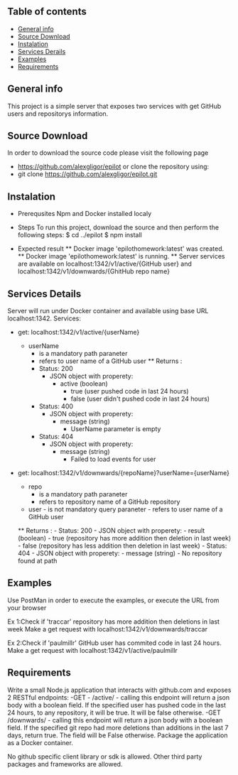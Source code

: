 ## Table of contents
* [General info](#general-info)
* [Source Download](#source-download)
* [Instalation](#instalation)
* [Services Derails](#services-details)
* [Examples](#examples)
* [Requirements](#requirements)

## General info

This project is a simple server that exposes two services with get GitHub users and repositorys information.
	

## Source Download

In order to download the source code please visit the following page
* https://github.com/alexgligor/epilot
or clone the repository using:
* git clone https://github.com/alexgligor/epilot.git
	

## Instalation

* Prerequsites
Npm and Docker installed localy

* Steps
To run this project, download the source and then perform the following steps:
$ cd ../epilot
$ npm install

* Expected result
** Docker image 'epilothomework:latest' was created.
** Docker image 'epilothomework:latest' is running.
** Server services are available on localhost:1342/v1/active/{GitHub user} and localhost:1342/v1/downwards/{GhitHub repo name}


## Services Details

Server will run under Docker container and available using base URL localhost:1342.
Services:
 * get: localhost:1342/v1/active/{userName}
    - userName 
        - is a mandatory path paraneter
        - refers to user name of a GitHub user
    ** Returns :
        - Status: 200
            - JSON object with properety:
                - active (boolean)
                    - true (user pushed code in last 24 hours)
                    - false (user didn't pushed code in last 24 hours)
        - Status: 400
            - JSON object with properety:
                - message (string)
                    - UserName parameter is empty
        - Status: 404
            - JSON object with properety:
                - message (string)
                    - Failed to load events for user
            
 * get: localhost:1342/v1/downwards/{repoName}?userName={userName}
    - repo 
        - is a mandatory path paraneter
        - refers to repository name of a GitHub repository
    - user
            - is not mandatory query paraneter
            - refers to user name of a GitHub user
    
    ** Returns :
        - Status: 200
            - JSON object with properety:
                - result (boolean)
                    - true (repository has more addition then deletion in last week)
                    - false (repository has less addition then deletion in last week)
        - Status: 404
            - JSON object with properety:
                - message (string)
                    - No repository found at path

## Examples

Use PostMan in order to execute the examples, or execute the URL from your browser

Ex 1:Check if 'traccar' repository has more addition then deletions in last week
  Make a get request with localhost:1342/v1/downwards/traccar

Ex 2:Check if 'paulmillr' GitHub user has commited code in last 24 hours.
  Make a get request with localhost:1342/v1/active/paulmillr


## Requirements

Write a small Node.js application that interacts with github.com and exposes 2 RESTful endpoints:
-GET - /active/<user> - calling this endpoint will return a json body with a boolean field. If the specified user has pushed code in the last 24 hours, to any repository, it will be true. It will be false otherwise.
-GET /downwards/<repo> - calling this endpoint will return a json body with a boolean field. If the specified git repo had more deletions than additions in the last 7 days, return true. The field will be False otherwise.
Package the application as a Docker container.

No github specific client library or sdk is allowed. Other third party packages and frameworks are allowed.